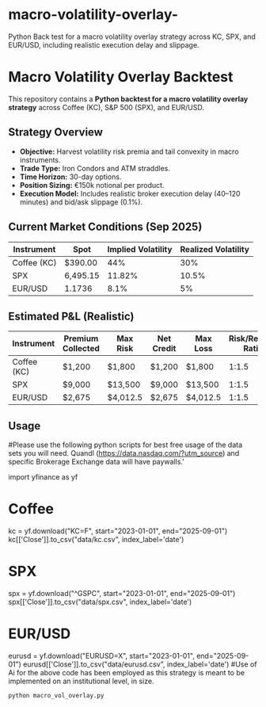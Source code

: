 # macro-volatility-overlay-
Python Back test for a macro volatility overlay strategy across KC, SPX, and EUR/USD, including realistic execution delay and slippage.
# Macro Volatility Overlay Backtest

This repository contains a **Python backtest for a macro volatility overlay strategy** across Coffee (KC), S&P 500 (SPX), and EUR/USD.

## Strategy Overview

- **Objective:** Harvest volatility risk premia and tail convexity in macro instruments.
- **Trade Type:** Iron Condors and ATM straddles.
- **Time Horizon:** 30-day options.
- **Position Sizing:** €150k notional per product.
- **Execution Model:** Includes realistic broker execution delay (40–120 minutes) and bid/ask slippage (0.1%).

## Current Market Conditions (Sep 2025)

| Instrument | Spot     | Implied Volatility | Realized Volatility |
|------------|----------|--------------------|---------------------|
| Coffee (KC)| $390.00  | 44%                | 30%                 |
| SPX        | 6,495.15 | 11.82%             | 10.5%               |
| EUR/USD    | 1.1736   | 8.1%               | 5%                  |

## Estimated P&L (Realistic)

| Instrument | Premium Collected | Max Risk | Net Credit | Max Loss | Risk/Reward Ratio |
|------------|-------------------|----------|------------|----------|-------------------|
| Coffee (KC)| $1,200            | $1,800   | $1,200     | $1,800   | 1:1.5             |
| SPX        | $9,000            | $13,500  | $9,000     | $13,500  | 1:1.5             |
| EUR/USD    | $2,675            | $4,012.5 | $2,675     | $4,012.5 | 1:1.5             |

## Usage

#Please use the following python scripts for best free usage of the data sets you will need. Quandl (https://data.nasdaq.com/?utm_source) and specific Brokerage Exchange data will have paywalls.'

import yfinance as yf

# Coffee
kc = yf.download("KC=F", start="2023-01-01", end="2025-09-01")
kc[['Close']].to_csv("data/kc.csv", index_label='date')

# SPX
spx = yf.download("^GSPC", start="2023-01-01", end="2025-09-01")
spx[['Close']].to_csv("data/spx.csv", index_label='date')

# EUR/USD
eurusd = yf.download("EURUSD=X", start="2023-01-01", end="2025-09-01")
eurusd[['Close']].to_csv("data/eurusd.csv", index_label='date')
#Use of Ai for the above code has been employed as this strategy is meant to be implemented on an institutional level, in size. 


```bash
python macro_vol_overlay.py
